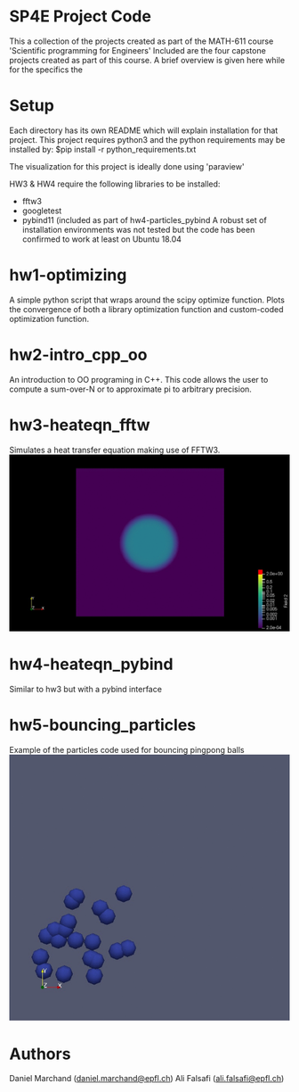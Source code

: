# SP4E Project Code
This a collection of the projects created as part of the MATH-611 course 'Scientific programming for Engineers'
Included are the four capstone projects created as part of this course. A brief overview is given
here while for the specifics the 

# Setup
Each directory has its own README which will explain installation for that project. This project requires python3 and the python requirements may
be installed by:
     $pip install -r python_requirements.txt 

The visualization for this project is ideally done using 'paraview'

HW3 & HW4 require the following libraries to be installed:
- fftw3
- googletest
- pybind11 (included as part of hw4-particles_pybind
A robust set of installation environments was not tested but the code has been confirmed to work 
at least on Ubuntu 18.04

# hw1-optimizing 
A simple python script that wraps around the scipy optimize function. Plots the convergence of
both a library optimization function and custom-coded optimization function.

# hw2-intro_cpp_oo 
An introduction to OO programing in C++. This code allows the user to compute a sum-over-N or to
approximate pi to arbitrary precision. 

# hw3-heateqn_fftw 
Simulates a heat transfer equation making use of FFTW3. 
![fftw_heat_ex](https://github.com/DanielMarchand/particles_simulator/blob/master/ex_animations/fftw_heat.gif)


# hw4-heateqn_pybind
Similar to hw3 but with a pybind interface

# hw5-bouncing_particles
Example of the particles code used for bouncing pingpong balls
![bounce_ex](https://github.com/DanielMarchand/particles_simulator/blob/master/ex_animations/bounce.gif)

# Authors
Daniel Marchand (daniel.marchand@epfl.ch)
Ali Falsafi (ali.falsafi@epfl.ch)
